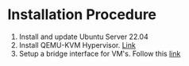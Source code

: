 # Installation Procedure

1. Install and update Ubuntu Server 22.04
2. Install QEMU-KVM Hypervisor. [Link](https://phoenixnap.com/kb/ubuntu-install-kvm)
3. Setup a bridge interface for VM's. Follow this [link](https://github.com/aasim-h/kvm-setup/edit/main/bridge_int.md)
